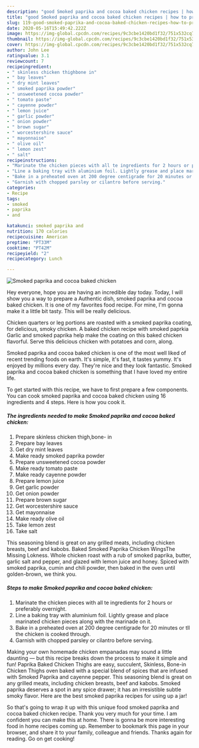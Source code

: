 ```yaml
---
description: "good Smoked paprika and cocoa baked chicken recipes | how to prepare Smoked paprika and cocoa baked chicken"
title: "good Smoked paprika and cocoa baked chicken recipes | how to prepare Smoked paprika and cocoa baked chicken"
slug: 119-good-smoked-paprika-and-cocoa-baked-chicken-recipes-how-to-prepare-smoked-paprika-and-cocoa-baked-chicken
date: 2020-05-16T15:49:42.222Z
image: https://img-global.cpcdn.com/recipes/9c3cbe1420bd1f32/751x532cq70/smoked-paprika-and-cocoa-baked-chicken-recipe-main-photo.jpg
thumbnail: https://img-global.cpcdn.com/recipes/9c3cbe1420bd1f32/751x532cq70/smoked-paprika-and-cocoa-baked-chicken-recipe-main-photo.jpg
cover: https://img-global.cpcdn.com/recipes/9c3cbe1420bd1f32/751x532cq70/smoked-paprika-and-cocoa-baked-chicken-recipe-main-photo.jpg
author: John Lee
ratingvalue: 3.1
reviewcount: 7
recipeingredient:
- " skinless chicken thighbone in"
- " bay leaves"
- " dry mint leaves"
- " smoked paprika powder"
- " unsweetened cocoa powder"
- " tomato paste"
- " cayenne powder"
- " lemon juice"
- " garlic powder"
- " onion powder"
- " brown sugar"
- " worcestershire sauce"
- " mayonnaise"
- " olive oil"
- " lemon zest"
- " salt"
recipeinstructions:
- "Marinate the chicken pieces with all te ingredients for 2 hours or preferably overnight."
- "Line a baking tray with aluminium foil. Lightly grease and place marinated chicken pieces along with the marinade on it."
- "Bake in a preheated oven at 200 degree centigrade for 20 minutes or tll the chicken is cooked through."
- "Garnish with chopped parsley or cilantro before serving."
categories:
- Recipe
tags:
- smoked
- paprika
- and

katakunci: smoked paprika and 
nutrition: 170 calories
recipecuisine: American
preptime: "PT33M"
cooktime: "PT42M"
recipeyield: "2"
recipecategory: Lunch

---
```



![Smoked paprika and cocoa baked chicken](https://img-global.cpcdn.com/recipes/9c3cbe1420bd1f32/751x532cq70/smoked-paprika-and-cocoa-baked-chicken-recipe-main-photo.jpg)

Hey everyone, hope you are having an incredible day today. Today, I will show you a way to prepare a Authentic dish, smoked paprika and cocoa baked chicken. It is one of my favorites food recipe. For mine, I'm gonna make it a little bit tasty. This will be really delicious.

Chicken quarters or leg portions are roasted with a smoked paprika coating, for delicious, smoky chicken. A baked chicken recipe with smoked paprkia Garlic and smoked paprika help make the coating on this baked chicken flavorful. Serve this delicious chicken with potatoes and corn, along.

Smoked paprika and cocoa baked chicken is one of the most well liked of recent trending foods on earth. It's simple, it's fast, it tastes yummy. It's enjoyed by millions every day. They're nice and they look fantastic. Smoked paprika and cocoa baked chicken is something that I have loved my entire life.


To get started with this recipe, we have to first prepare a few components. You can cook smoked paprika and cocoa baked chicken using 16 ingredients and 4 steps. Here is how you cook it.

<!--inarticleads1-->

##### The ingredients needed to make Smoked paprika and cocoa baked chicken:

1. Prepare  skinless chicken thigh,bone- in
1. Prepare  bay leaves
1. Get  dry mint leaves
1. Make ready  smoked paprika powder
1. Prepare  unsweetened cocoa powder
1. Make ready  tomato paste
1. Make ready  cayenne powder
1. Prepare  lemon juice
1. Get  garlic powder
1. Get  onion powder
1. Prepare  brown sugar
1. Get  worcestershire sauce
1. Get  mayonnaise
1. Make ready  olive oil
1. Take  lemon zest
1. Take  salt


This seasoning blend is great on any grilled meats, including chicken breasts, beef and kabobs. Baked Smoked Paprika Chicken WingsThe Missing Lokness. Whole chicken roast with a rub of smoked paprika, butter, garlic salt and pepper, and glazed with lemon juice and honey. Spiced with smoked paprika, cumin and chili powder, then baked in the oven until golden-brown, we think you. 

<!--inarticleads2-->

##### Steps to make Smoked paprika and cocoa baked chicken:

1. Marinate the chicken pieces with all te ingredients for 2 hours or preferably overnight.
1. Line a baking tray with aluminium foil. Lightly grease and place marinated chicken pieces along with the marinade on it.
1. Bake in a preheated oven at 200 degree centigrade for 20 minutes or tll the chicken is cooked through.
1. Garnish with chopped parsley or cilantro before serving.


Making your own homemade chicken empanadas may sound a little daunting — but this recipe breaks down the process to make it simple and fun! Paprika Baked Chicken Thighs are easy, succulent, Skinless, Bone-in Chicken Thighs oven baked with a special blend of spices that are infused with Smoked Paprika and cayenne pepper. This seasoning blend is great on any grilled meats, including chicken breasts, beef and kabobs. Smoked paprika deserves a spot in any spice drawer; it has an irresistible subtle smoky flavor. Here are the best smoked paprika recipes for using up a jar! 

So that's going to wrap it up with this unique food smoked paprika and cocoa baked chicken recipe. Thank you very much for your time. I am confident you can make this at home. There is gonna be more interesting food in home recipes coming up. Remember to bookmark this page in your browser, and share it to your family, colleague and friends. Thanks again for reading. Go on get cooking!
